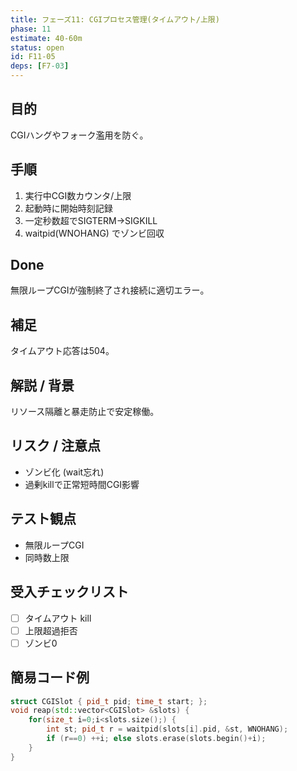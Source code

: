 ```yaml
---
title: フェーズ11: CGIプロセス管理(タイムアウト/上限)
phase: 11
estimate: 40-60m
status: open
id: F11-05
deps: [F7-03]
---
```


## 目的
CGIハングやフォーク濫用を防ぐ。

## 手順
1. 実行中CGI数カウンタ/上限
2. 起動時に開始時刻記録
3. 一定秒数超でSIGTERM→SIGKILL
4. waitpid(WNOHANG) でゾンビ回収

## Done
無限ループCGIが強制終了され接続に適切エラー。

## 補足
タイムアウト応答は504。

## 解説 / 背景
リソース隔離と暴走防止で安定稼働。

## リスク / 注意点
- ゾンビ化 (wait忘れ)
- 過剰killで正常短時間CGI影響

## テスト観点
- 無限ループCGI
- 同時数上限

## 受入チェックリスト
- [ ] タイムアウト kill
- [ ] 上限超過拒否
- [ ] ゾンビ0

## 簡易コード例
```cpp
struct CGISlot { pid_t pid; time_t start; };
void reap(std::vector<CGISlot> &slots) {
	for(size_t i=0;i<slots.size();) {
		int st; pid_t r = waitpid(slots[i].pid, &st, WNOHANG);
		if (r==0) ++i; else slots.erase(slots.begin()+i);
	}
}
```

